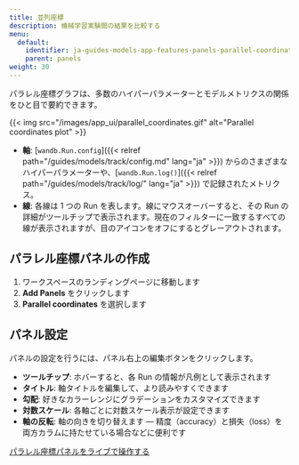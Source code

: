 ```yaml
---
title: 並列座標
description: 機械学習実験間の結果を比較する
menu:
  default:
    identifier: ja-guides-models-app-features-panels-parallel-coordinates
    parent: panels
weight: 30
---
```


パラレル座標グラフは、多数のハイパーパラメーターとモデルメトリクスの関係をひと目で要約できます。

{{< img src="/images/app_ui/parallel_coordinates.gif" alt="Parallel coordinates plot" >}}

* **軸**: [`wandb.Run.config`]({{< relref path="/guides/models/track/config.md" lang="ja" >}}) からのさまざまなハイパーパラメーターや、[`wandb.Run.log()`]({{< relref path="/guides/models/track/log/" lang="ja" >}}) で記録されたメトリクス。
* **線**: 各線は 1 つの Run を表します。線にマウスオーバーすると、その Run の詳細がツールチップで表示されます。現在のフィルターに一致するすべての線が表示されますが、目のアイコンをオフにするとグレーアウトされます。

## パラレル座標パネルの作成

1. ワークスペースのランディングページに移動します
2. **Add Panels** をクリックします
3. **Parallel coordinates** を選択します

## パネル設定

パネルの設定を行うには、パネル右上の編集ボタンをクリックします。

* **ツールチップ**: ホバーすると、各 Run の情報が凡例として表示されます
* **タイトル**: 軸タイトルを編集して、より読みやすくできます
* **勾配**: 好きなカラーレンジにグラデーションをカスタマイズできます
* **対数スケール**: 各軸ごとに対数スケール表示が設定できます
* **軸の反転**: 軸の向きを切り替えます — 精度（accuracy）と損失（loss）を両方カラムに持たせている場合などに便利です

[パラレル座標パネルをライブで操作する](https://app.wandb.ai/example-team/sweep-demo/reports/Zoom-in-on-Parallel-Coordinates-Charts--Vmlldzo5MTQ4Nw)